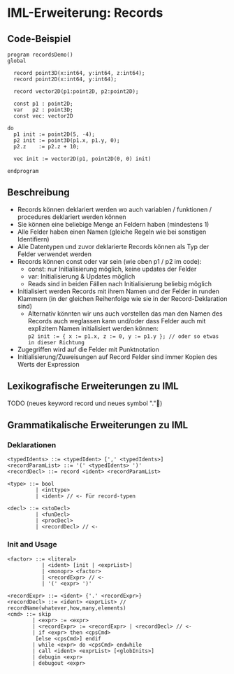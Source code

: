 # IML-Erweiterung: Records

## Code-Beispiel

```
program recordsDemo()
global
 
  record point3D(x:int64, y:int64, z:int64);
  record point2D(x:int64, y:int64);
 
  record vector2D(p1:point2D, p2:point2D);
 
  const p1 : point2D;
  var   p2 : point3D;
  const vec: vector2D
 
do
  p1 init := point2D(5, -4);
  p2 init := point3D(p1.x, p1.y, 0);
  p2.z    := p2.z + 10;
 
  vec init := vector2D(p1, point2D(0, 0) init)
 
endprogram
```

## Beschreibung

- Records können deklariert werden wo auch variablen / funktionen / procedures deklariert werden können
- Sie können eine beliebige Menge an Feldern haben (mindestens 1)
- Alle Felder haben einen Namen (gleiche Regeln wie bei sonstigen Identifiern)
- Alle Datentypen und zuvor deklarierte Records können als Typ der Felder verwendet werden
- Records können const oder var sein (wie oben p1 / p2 im code):
    - const: nur Initialisierung möglich, keine updates der Felder
    - var: Initialisierung & Updates möglich
    - Reads sind in beiden Fällen nach Initialisierung beliebig möglich
- Initialisiert werden Records mit ihrem Namen und der Felder in runden Klammern (in der gleichen Reihenfolge wie sie in der Record-Deklaration sind)
    - Alternativ könnten wir uns auch vorstellen das man den Namen des Records auch weglassen kann und/oder dass Felder auch mit explizitem Namen initialisiert werden können:  
    `p2 init := { x := p1.x, z := 0, y := p1.y }; // oder so etwas in dieser Richtung `
- Zugegriffen wird auf die Felder mit Punktnotation
- Initialisierung/Zuweisungen auf Record Felder sind immer Kopien des Werts der Expression

## Lexikografische Erweiterungen zu IML

TODO (neues keyword record und neues symbol "."🤔)

## Grammatikalische Erweiterungen zu IML
### Deklarationen
```
<typedIdents> ::= <typedIdent> [',' <typedIdents>]
<recordParamList> ::= '(' <typedIdents> ')'
<recordDecl> ::= record <ident> <recordParamList>

<type> ::= bool
         | <inttype>
         | <ident> // <- Für record-typen

<decl> ::= <stoDecl>
         | <funDecl>
         | <procDecl>
         | <recordDecl> // <-
```
### Init and Usage
```
<factor> ::= <literal>
           | <ident> [init | <exprList>]
           | <monopr> <factor>
           | <recordExpr> // <-
           | '(' <expr> ')'

<recordExpr> ::= <ident> {'.' <recordExpr>}
<recordDecl> ::= <ident> <exprList> // recordName(whatever,how,many,elements)
<cmd> ::= skip
        | <expr> := <expr>
        | <recordExpr> := <recordExpr> | <recordDecl> // <-
        | if <expr> then <cpsCmd>
         [else <cpsCmd>] endif
        | while <expr> do <cpsCmd> endwhile
        | call <ident> <exprList> [<globInits>]
        | debugin <expr>
        | debugout <expr>
```
